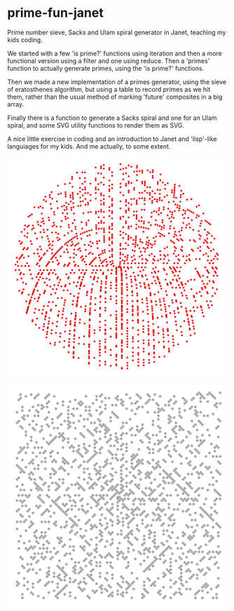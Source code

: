 # prime-fun-janet

Prime number sieve, Sacks and Ulam spiral generator in Janet, teaching my kids coding.

We started with a few 'is prime?' functions using iteration and then a more functional version using a filter and one using reduce. Then a 'primes' function to actually generate primes, using the 'is prime?' functions.

Then we made a new implementation of a primes generator, using the sieve of eratosthenes algorithm, but using a table to record primes as we hit them, rather than the usual method of marking 'future' composites in a big array.

Finally there is a function to generate a Sacks spiral and one for an Ulam spiral, and some SVG utility functions to render them as SVG.

A nice little exercise in coding and an introduction to Janet and 'lisp'-like languiages for my kids. And me actually, to some extent.


![Sacks Spiral](https://github.com/jackpipe/prime-fun-janet/blob/main/s.svg?raw=true)

![Ulam Spiral](https://github.com/jackpipe/prime-fun-janet/blob/main/u.svg?raw=true)
